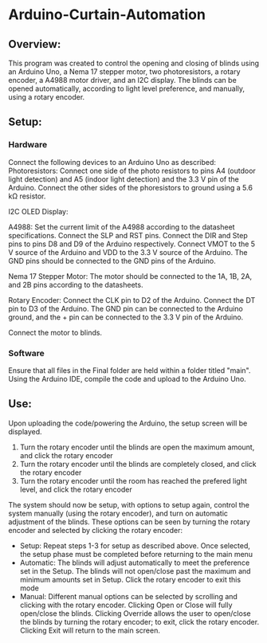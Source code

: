 # Arduino-Curtain-Automation
## Overview:
This program was created to control the opening and closing of blinds using an Arduino Uno, a Nema 17 stepper motor, two photoresistors, a rotary encoder, a A4988 motor driver, and an I2C display. The blinds can be opened automatically, according to light level preference, and manually, using a rotary encoder.

## Setup:
### Hardware
Connect the following devices to an Arduino Uno as described:
Photoresistors: Connect one side of the photo resistors to pins A4 (outdoor light detection) and A5 (indoor light detection) and the 3.3 V pin of the Arduino. Connect the other sides of the phoresistors to ground using a 5.6 kΩ resistor.

I2C OLED Display: 

A4988: Set the current limit of the A4988 according to the datasheet specifications. Connect the SLP and RST pins. Connect the DIR and Step pins to pins D8 and D9 of the Arduino respectively. Connect VMOT to the 5 V source of the Arduino and VDD to the 3.3 V source of the Arduino. The GND pins should be connected to the GND pins of the Arduino.

Nema 17 Stepper Motor: The motor should be connected to the 1A, 1B, 2A, and 2B pins according to the datasheets. 

Rotary Encoder: Connect the CLK pin to D2 of the Arduino. Connect the DT pin to D3 of the Arduino. The GND pin can be connected to the Arduino ground, and the + pin can be connected to the 3.3 V pin of the Arduino.

Connect the motor to blinds.
### Software
Ensure that all files in the Final folder are held within a folder titled "main". Using the Arduino IDE, compile the code and upload to the Arduino Uno.

## Use:
Upon uploading the code/powering the Arduino, the setup screen will be displayed.
1. Turn the rotary encoder until the blinds are open the maximum amount, and click the rotary encoder
2. Turn the rotary encoder until the blinds are completely closed, and click the rotary encoder
3. Turn the rotary encoder until the room has reached the prefered light level, and click the rotary encoder

The system should now be setup, with options to setup again, control the system manually (using the rotary encoder), and turn on automatic adjustment of the blinds. These options can be seen by turning the rotary encoder and selected by clicking the rotary encoder:
 - Setup: Repeat steps 1-3 for setup as described above. Once selected, the setup phase must be completed before returning to the main menu
 - Automatic: The blinds will adjust automatically to meet the preference set in the Setup. The blinds will not open/close past the maximum and minimum amounts set in Setup. Click the rotary encoder to exit this mode
 - Manual: Different manual options can be selected by scrolling and clicking with the rotary encoder. Clicking Open or Close will fully open/close the blinds. Clicking Override allows the user to open/close the blinds by turning the rotary encoder; to exit, click the rotary encoder. Clicking Exit will return to the main screen.  
